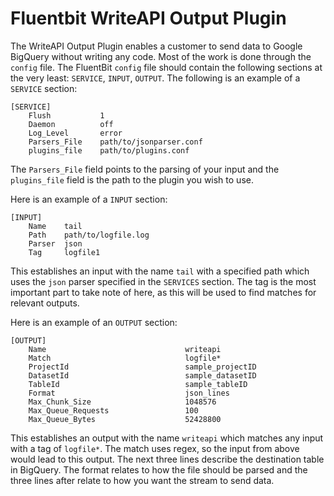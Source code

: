 # Fluentbit WriteAPI Output Plugin

The WriteAPI Output Plugin enables a customer to send data to Google BigQuery without writing any code. Most of the work is done through the `config` file. The FluentBit `config` file should contain the following sections at the very least: `SERVICE`, `INPUT`, `OUTPUT`. The following is an example of a `SERVICE` section:
```
[SERVICE]
    Flush           1
    Daemon          off
    Log_Level       error
    Parsers_File    path/to/jsonparser.conf
    plugins_file    path/to/plugins.conf
```
The `Parsers_File` field points to the parsing of your input and the `plugins_file` field is the path to the plugin you wish to use. 

Here is an example of a `INPUT` section:
```
[INPUT]
    Name    tail
    Path    path/to/logfile.log
    Parser  json
    Tag     logfile1
```
This establishes an input with the name `tail` with a specified path which uses the `json` parser specified in the `SERVICES` section. The tag is the most important part to take note of here, as this will be used to find matches for relevant outputs. 

Here is an example of an `OUTPUT` section:
```
[OUTPUT]
    Name                               writeapi
    Match                              logfile*
    ProjectId                          sample_projectID
    DatasetId                          sample_datasetID
    TableId                            sample_tableID
    Format                             json_lines
    Max_Chunk_Size                     1048576
    Max_Queue_Requests                 100
    Max_Queue_Bytes                    52428800
```
This establishes an output with the name `writeapi` which matches any input with a tag of `logfile*`. The match uses regex, so the input from above would lead to this output. The next three lines describe the destination table in BigQuery. The format relates to how the file should be parsed and the three lines after relate to how you want the stream to send data.
